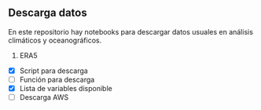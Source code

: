 ## Descarga datos

En este repositorio hay notebooks para descargar datos usuales en análisis climáticos y oceanográficos.

1. ERA5

- [x] Script para descarga
- [ ] Función para descarga
- [x] Lista de variables disponible
- [ ] Descarga AWS
